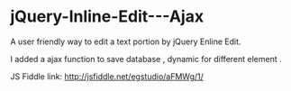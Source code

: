 # jQuery-Inline-Edit---Ajax
A user friendly way to edit a text portion by jQuery Enline Edit.

I added a ajax function to save database ,
dynamic for different element .

JS Fiddle link: 
http://jsfiddle.net/egstudio/aFMWg/1/
